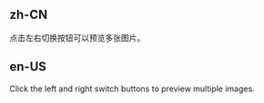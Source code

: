 ## zh-CN

点击左右切换按钮可以预览多张图片。

## en-US

Click the left and right switch buttons to preview multiple images.
